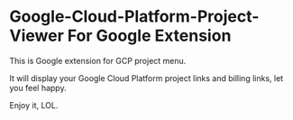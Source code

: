 Google-Cloud-Platform-Project-Viewer For Google Extension
====================================

This is Google extension for GCP project menu.  

It will display your Google Cloud Platform project links and billing links, let you feel happy.

Enjoy it, LOL.
